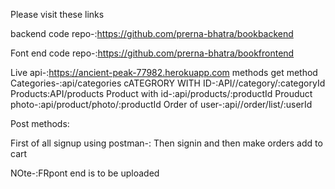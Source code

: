 Please visit these links




backend code repo-:https://github.com/prerna-bhatra/bookbackend



Font end code repo-:https://github.com/prerna-bhatra/bookfrontend



Live api-:https://ancient-peak-77982.herokuapp.com
methods
get method
Categories-:api/categories
cATEGRORY WITH ID-:API//category/:categoryId
Products:API/products
Product with id-:api/products/:productId
Prouduct photo-:api/product/photo/:productId
Order of user-:api//order/list/:userId



Post methods:

First of all signup using postman-:
Then signin
and then make orders add to cart 




NOte-:FRpont end is to be uploaded





